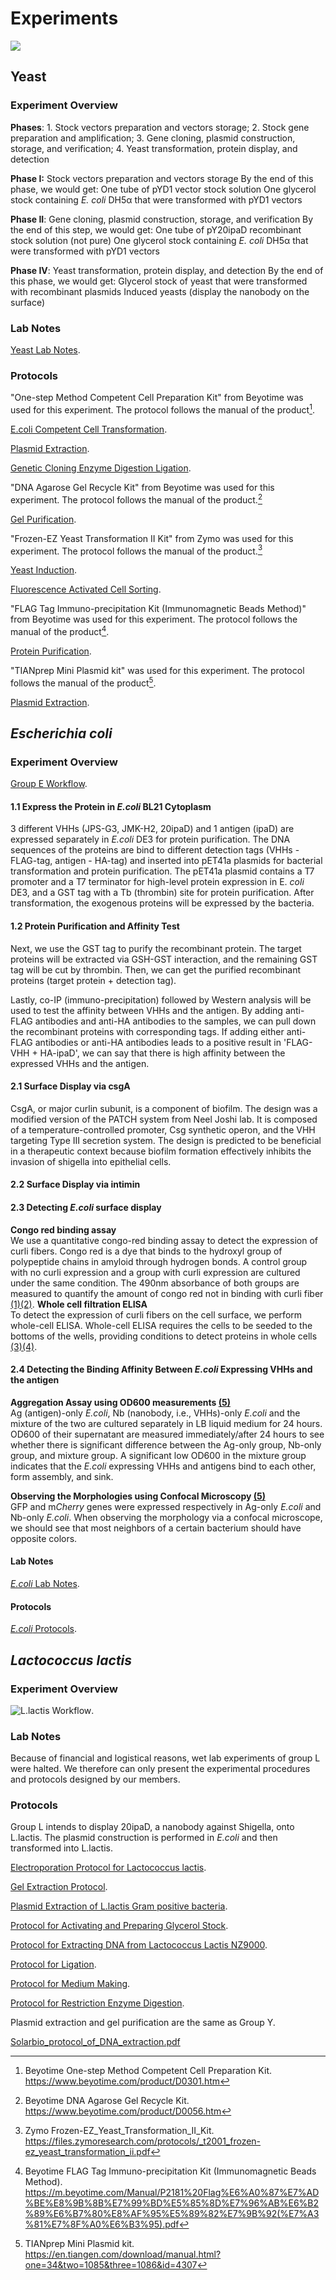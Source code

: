 <div class="h1-bg">
    <h1 class>Experiments</h1>
    <img src="https://static.igem.wiki/teams/4161/wiki/wetlab5-for-bg.png" />
</div>

## Yeast

### Experiment Overview

**Phases**: 1. Stock vectors preparation and vectors storage; 2. Stock gene preparation and amplification; 3. Gene cloning, plasmid construction, storage, and verification; 4. Yeast transformation, protein display, and detection

**Phase I:** Stock vectors preparation and vectors storage
By the end of this phase, we would get:
One tube of pYD1 vector stock solution
One glycerol stock containing *E. coli* DH5α that were transformed with pYD1 vectors

**Phase II**: Gene cloning, plasmid construction, storage, and verification
By the end of this step, we would get:
One tube of pY20ipaD recombinant stock solution (not pure)
One glycerol stock containing *E. coli* DH5α that were transformed with pYD1 vectors

**Phase IV**: Yeast transformation, protein display, and detection
By the end of this phase, we would get:
Glycerol stock of yeast that were transformed with recombinant plasmids
Induced yeasts (display the nanobody on the surface)

### Lab Notes

[Yeast Lab Notes](https://static.igem.wiki/teams/4161/wiki/saccharomyces-cerevisiae-lab-notebook.pdf).

### Protocols

"One-step Method Competent Cell Preparation Kit" from Beyotime was used for this experiment. The protocol follows the manual of the product[^1].

[E.coli Competent Cell Transformation](https://static.igem.wiki/teams/4161/wiki/e-coli-competent-cell-transformation.pdf).

[Plasmid Extraction](https://static.igem.wiki/teams/4161/wiki/plasmid-extraction.pdf).

[Genetic Cloning Enzyme Digestion Ligation](https://static.igem.wiki/teams/4161/wiki/genetic-cloning-enzyme-digestion-ligation.pdf).

"DNA Agarose Gel Recycle Kit" from Beyotime was used for this experiment. The protocol follows the manual of the product.[^2]

[Gel Purification](https://static.igem.wiki/teams/4161/wiki/gel-purification.pdf).

"Frozen-EZ Yeast Transformation II Kit" from Zymo was used for this experiment. The protocol follows the manual of the product.[^3]

[Yeast Induction](https://static.igem.wiki/teams/4161/wiki/yeast-induction.pdf).

[Fluorescence Activated Cell Sorting](https://static.igem.wiki/teams/4161/wiki/florescence-activated-cell-sorting.pdf).

"FLAG Tag Immuno-precipitation Kit (Immunomagnetic Beads Method)" from Beyotime was used for this experiment. The protocol follows the manual of the product[^4].

[Protein Purification](https://static.igem.wiki/teams/4161/wiki/protein-purification.pdf).

"TIANprep Mini Plasmid kit" was used for this experiment. The protocol follows the manual of the product[^5].

[Plasmid Extraction](https://static.igem.wiki/teams/4161/wiki/plasmid-extraction.pdf).

## *Escherichia coli*

### Experiment Overview

[Group E Workflow](https://static.igem.wiki/teams/4161/wiki/group-e-workflow.pdf).

#### 1.1 Express the Protein in *E.coli* BL21 Cytoplasm

3 different VHHs (JPS-G3, JMK-H2, 20ipaD) and 1 antigen (ipaD) are expressed separately in *E.coli* DE3 for protein purification. The DNA sequences of the proteins are bind to different detection tags (VHHs - FLAG-tag, antigen - HA-tag) and inserted into pET41a plasmids for bacterial transformation and protein purification. The pET41a plasmid contains a T7 promoter and a T7 terminator for high-level protein expression in E. *coli* DE3, and a GST tag with a Tb (thrombin) site for protein purification. After transformation, the exogenous proteins will be expressed by the bacteria.

#### 1.2 Protein Purification and Affinity Test

Next, we use the GST tag to purify the recombinant protein. The target proteins will be extracted via GSH-GST interaction, and the remaining GST tag will be cut by thrombin. Then, we can get the purified recombinant proteins (target protein + detection tag).

Lastly, co-IP (immuno-precipitation) followed by Western analysis will be used to test the affinity between VHHs and the antigen. By adding anti-FLAG antibodies and anti-HA antibodies to the samples, we can pull down the recombinant proteins with corresponding tags. If adding either anti-FLAG antibodies or anti-HA antibodies leads to a positive result in 'FLAG-VHH + HA-ipaD', we can say that there is high affinity between the expressed VHHs and the antigen.

#### 2.1 Surface Display via csgA

CsgA, or major curlin subunit, is a component of biofilm. The design was a modified version of the PATCH system from Neel Joshi lab. It is composed of a temperature-controlled promoter, Csg synthetic operon, and the VHH targeting Type III secretion system. The design is predicted to be beneficial in a therapeutic context because biofilm formation effectively inhibits the invasion of shigella into epithelial cells.

#### 2.2 Surface Display via intimin

#### 2.3 Detecting *E.coli* surface display

**Congo red binding assay**\
   We use a quantitative congo-red binding assay to detect the expression of curli fibers. Congo red is a dye that binds to the hydroxyl group of polypeptide chains in amyloid through hydrogen bonds. A control group with no curli expression and a group with curli expression are cultured under the same condition. The 490nm absorbance of both groups are measured to quantify the amount of congo red not in binding with curli fiber [(1)](https://www.ncbi.nlm.nih.gov/pmc/articles/PMC6898321/)[(2)](https://pubs.acs.org/doi/full/10.1021/acsbiomaterials.6b00437).
**Whole cell filtration ELISA**\
   To detect the expression of curli fibers on the cell surface, we perform whole-cell ELISA. Whole-cell ELISA requires the cells to be seeded to the bottoms of the wells, providing conditions to detect proteins in whole cells [(3)](https://www.ncbi.nlm.nih.gov/pmc/articles/PMC6898321/)[(4)](https://www.lsbio.com/products/elisakits/cellbased).

#### 2.4 Detecting the Binding Affinity Between *E.coli* Expressing VHHs and the antigen

   **Aggregation Assay using OD600 measurements [(5)](https://doi.org/10.1016/j.cell.2018.06.041)**\
   Ag (antigen)-only *E.coli*, Nb (nanobody, i.e., VHHs)-only *E.coli* and the mixture of the two are cultured separately in LB liquid medium for 24 hours. OD600 of their supernatant are measured immediately/after 24 hours to see whether there is significant difference between the Ag-only group, Nb-only group, and mixture group. A significant low OD600 in the mixture group indicates that the *E.coli* expressing VHHs and antigens bind to each other, form assembly, and sink.

   **Observing the Morphologies using Confocal Microscopy [(5)](https://doi.org/10.1016/j.cell.2018.06.041)**\
   GFP and m*Cherry* genes were expressed respectively in Ag-only *E.coli* and Nb-only *E.coli*. When observing the morphology via a confocal microscope, we should see that most neighbors of a certain bacterium should have opposite colors.

#### Lab Notes

[*E.coli* Lab Notes](https://static.igem.wiki/teams/4161/wiki/igem-e-labnotes.pdf).

#### Protocols

[*E.coli* Protocols](https://static.igem.wiki/teams/4161/wiki/igem-e-protocols.pdf).

## *Lactococcus lactis*

### Experiment Overview

![*L.lactis* Workflow](https://static.igem.wiki/teams/4161/wiki/workflow-of-l-lactis-team.png).

### Lab Notes

Because of financial and logistical reasons, wet lab experiments of group L were halted. We therefore can only present the experimental procedures and protocols designed by our members.

### Protocols

Group L intends to display 20ipaD, a nanobody against Shigella, onto L.lactis. The plasmid construction is performed in *E.coli* and then transformed into L.lactis.

[Electroporation Protocol for Lactococcus lactis](https://static.igem.wiki/teams/4161/wiki/electroporation-protocol-for-lactococcus-lactis.pdf).

[Gel Extraction Protocol](https://static.igem.wiki/teams/4161/wiki/gel-extraction-protocol.pdf).

[Plasmid Extraction of L.lactis Gram positive bacteria](https://static.igem.wiki/teams/4161/wiki/plasmid-extraction-of-l-lactis-gram-positive-bacteria.pdf).

[Protocol for Activating and Preparing Glycerol Stock](https://static.igem.wiki/teams/4161/wiki/protocol-for-activating-and-preparing-glycerol-stock.pdf).

[Protocol for Extracting DNA from Lactococcus Lactis NZ9000](https://static.igem.wiki/teams/4161/wiki/protocol-for-extracting-dna-from-lactococcus-lactis-nz9000.pdf).

[Protocol for Ligation](https://static.igem.wiki/teams/4161/wiki/protocol-for-ligation.pdf).

[Protocol for Medium Making](https://static.igem.wiki/teams/4161/wiki/protocol-for-medium-making.pdf).

[Protocol for Restriction Enzyme Digestion](https://static.igem.wiki/teams/4161/wiki/protocol-for-restriction-enzyme-digestion.pdf).

Plasmid extraction and gel purification are the same as Group Y.

[Solarbio_protocol_of_DNA_extraction.pdf](https://static.igem.wiki/teams/4161/wiki/solarbio-protocol-of-dna-extraction.pdf)

[^1]: Beyotime One-step Method Competent Cell Preparation Kit. <https://www.beyotime.com/product/D0301.htm>

[^2]: Beyotime DNA Agarose Gel Recycle Kit. <https://www.beyotime.com/product/D0056.htm>

[^3]:Zymo Frozen-EZ_Yeast_Transformation_II_Kit. <https://files.zymoresearch.com/protocols/_t2001_frozen-ez_yeast_transformation_ii.pdf>

[^4]: Beyotime FLAG Tag Immuno-precipitation Kit (Immunomagnetic Beads Method). <https://m.beyotime.com/Manual/P2181%20Flag%E6%A0%87%E7%AD%BE%E8%9B%8B%E7%99%BD%E5%85%8D%E7%96%AB%E6%B2%89%E6%B7%80%E8%AF%95%E5%89%82%E7%9B%92(%E7%A3%81%E7%8F%A0%E6%B3%95).pdf>

[^5]:TIANprep Mini Plasmid kit. <https://en.tiangen.com/download/manual.html?one=34&two=1085&three=1086&id=4307>
